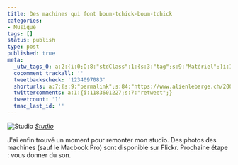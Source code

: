 ```yaml
---
title: Des machines qui font boum-tchick-boum-tchick
categories:
- Musique
tags: []
status: publish
type: post
published: true
meta:
  _utw_tags_0: a:2:{i:0;O:8:"stdClass":1:{s:3:"tag";s:9:"Matériel";}i:1;O:8:"stdClass":1:{s:3:"tag";s:7:"Musique";}}
  cocomment_trackall: ''
  tweetbackscheck: '1234097083'
  shorturls: a:7:{s:9:"permalink";s:84:"https://www.alienlebarge.ch/2007/07/11/des-machines-qui-font-boum-tchick-boum-tchick/";s:7:"tinyurl";s:25:"https://tinyurl.com/djvsj6";s:4:"isgd";s:17:"https://is.gd/izdQ";s:5:"bitly";s:18:"https://bit.ly/rKjP";s:5:"snipr";s:22:"https://snipr.com/be0ui";s:5:"snurl";s:22:"https://snurl.com/be0ui";s:7:"snipurl";s:24:"https://snipurl.com/be0ui";}
  twittercomments: a:1:{i:1183601227;s:7:"retweet";}
  tweetcount: '1'
  tmac_last_id: ''
---
```

 <img src="https://farm2.static.flickr.com/1253/776239920_ace90a84a8.jpg" alt="Studio" />
<em><a href="https://www.flickr.com/photos/alienlebarge/776239920/" title="photo sharing">Studio</a></em>

J'ai enfin trouvé un moment pour remonter mon studio. Des photos des machines (sauf le Macbook Pro) sont disponible sur Flickr. Prochaine étape : vous donner du son.
